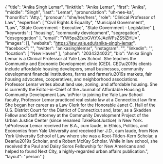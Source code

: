 {
  "title": "Anika Singh Lemar",
  "linktitle": "Anika Lemar",
  "first": "Anika",
  "middle": "Singh",
  "last": "Lemar",
  "pronunciation": "uh-nee-ka",
  "honorific": "Atty.",
  "pronoun": "she/her/hers",
  "role": "Clinical Professor of Law",
  "expertise": [
    "Civil Rights & Equality",
    "Municipal Government",
    "Law",
    "State Government - Executive",
    "State Government - Legislative"
  ],
  "keywords": [
    "housing",
    "community development",
    "segregation",
    "desegregation"
  ],
  "email": "YW5pa2EubGVtYXJAeWFsZS5lZHU=",
  "images": [],
  "website": "https://law.yale.edu/anika-singh-lemar",
  "facebook": "",
  "twitter": "anikasinghlemar",
  "instagram": "",
  "linkedin": "",
  "location": [
    "New Haven"
  ],
  "phone": "2034324022",
  "bio": "Anika Singh Lemar is a Clinical Professor at Yale Law School. She teaches the Community and Economic Development clinic (CED). CED\u2019s clients include affordable housing developers, small businesses, community development financial institutions, farms and farmer\u2019s markets, fair housing advocates, cooperatives, and neighborhood associations. Professor Lemar writes about land use, zoning, and affordable housing. She is currently the Editor-in-Chief of the Journal of Affordable Housing & Community Development Law. \nPrior to joining the Yale Law School faculty, Professor Lemar practiced real estate law at a Connecticut law firm. She began her career as a Law Clerk for the Honorable Janet C. Hall of the U.S. District Court for the District of Connecticut and, later, as a Skadden Fellow and Staff Attorney at the Community Development Project of the Urban Justice Center (since renamed TakeRootJustice) in New York. \nProfessor Lemar received her B.A., cum laude, in Ethics, Politics, and Economics from Yale University and received her J.D., cum laude, from New York University School of Law where she was a Root-Tilden-Kern Scholar, a Dean\u2019s Scholar, and a Robert McKay Scholar. While in law school, she received the Paul and Daisy Soros Fellowship for New Americans and helped to found Next City, a highly-regarded urban affairs publication.",
  "layout": "person"
}
